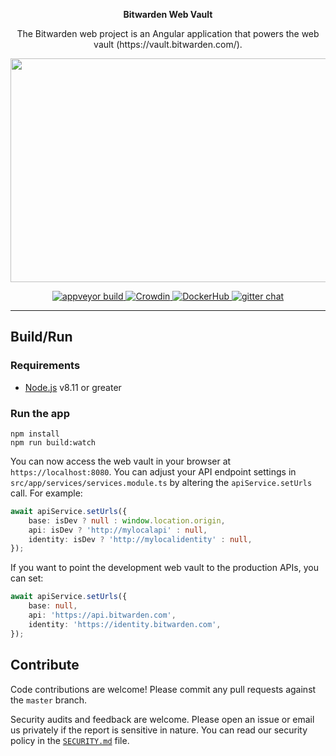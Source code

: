 <p align="center">
    <b>Bitwarden Web Vault</b>
</p>
<p align="center">
    The Bitwarden web project is an Angular application that powers the web vault (https://vault.bitwarden.com/).
</p>
<p align="center">
    <img src="https://raw.githubusercontent.com/bitwarden/brand/master/screenshots/web-vault-macbook.png" alt="" width="600" height="358" />
</p>
<p align="center">
  <a href="https://ci.appveyor.com/project/bitwarden/web/branch/master" target="_blank">
    <img src="https://ci.appveyor.com/api/projects/status/github/bitwarden/web?branch=master&svg=true" alt="appveyor build" />
  </a>
  <a href="https://crowdin.com/project/bitwarden-web" target="_blank">
    <img src="https://d322cqt584bo4o.cloudfront.net/bitwarden-web/localized.svg" alt="Crowdin" />
  </a>
  <a href="https://hub.docker.com/u/bitwarden/" target="_blank">
    <img src="https://img.shields.io/docker/pulls/bitwarden/web.svg" alt="DockerHub" />
  </a>
  <a href="https://gitter.im/bitwarden/Lobby" target="_blank">
    <img src="https://badges.gitter.im/bitwarden/Lobby.svg" alt="gitter chat" />
  </a>
</p>

-----

## Build/Run

### Requirements

- [Node.js](https://nodejs.org) v8.11 or greater

### Run the app

```
npm install
npm run build:watch
```

You can now access the web vault in your browser at `https://localhost:8080`. You can adjust your API endpoint settings in `src/app/services/services.module.ts` by altering the `apiService.setUrls` call. For example:

```typescript
await apiService.setUrls({
    base: isDev ? null : window.location.origin,
    api: isDev ? 'http://mylocalapi' : null,
    identity: isDev ? 'http://mylocalidentity' : null,
});
```

If you want to point the development web vault to the production APIs, you can set:

```typescript
await apiService.setUrls({
    base: null,
    api: 'https://api.bitwarden.com',
    identity: 'https://identity.bitwarden.com',
});
```


## Contribute

Code contributions are welcome! Please commit any pull requests against the `master` branch.

Security audits and feedback are welcome. Please open an issue or email us privately if the report is sensitive in nature. You can read our security policy in the [`SECURITY.md`](SECURITY.md) file.
